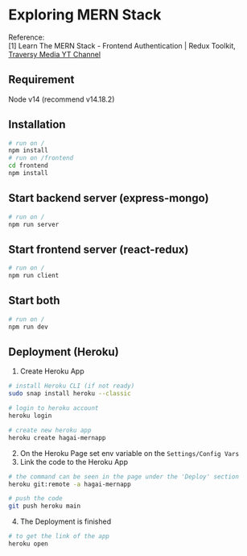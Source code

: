 # Exploring MERN Stack

Reference: <br>
[1] Learn The MERN Stack - Frontend Authentication | Redux Toolkit, [Traversy Media YT Channel](https://www.youtube.com/watch?v=mvfsC66xqj0&list=PLillGF-RfqbbQeVSccR9PGKHzPJSWqcsm&index=1)

## Requirement
Node v14 (recommend v14.18.2)

## Installation
```bash
# run on /
npm install
# run on /frontend
cd frontend
npm install
```

## Start backend server (express-mongo)
```bash
# run on /
npm run server
```

## Start frontend server (react-redux)
```bash
# run on /
npm run client
```

## Start both
```bash
# run on /
npm run dev
```

## Deployment (Heroku)
1. Create Heroku App
```bash
# install Heroku CLI (if not ready)
sudo snap install heroku --classic

# login to heroku account
heroku login

# create new heroku app
heroku create hagai-mernapp
```
2. On the Heroku Page set env variable on the ``Settings/Config Vars``
3. Link the code to the Heroku App
```bash
# the command can be seen in the page under the 'Deploy' section
heroku git:remote -a hagai-mernapp

# push the code
git push heroku main
```
4. The Deployment is finished
```bash
# to get the link of the app
heroku open
```